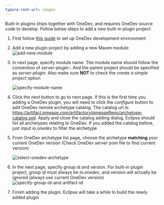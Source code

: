 ```yaml
---
typora-root-url: images
---
```


Built-in plugins ships together with OneDev, and requires OneDev source code to develop. Follow below steps to add a new built-in plugin project:

1. First follow [this guide](Set-Up-Development-Environment) to set up OneDev development environment

2. Add a new plugin project by adding a new Maven module:  
   ![add-new-module](/add-new-module.png)
   
   
   
3. In next page, specify module name. The module name should follow the convention of _server-plugin-<plugin name>_. And the parent project should be specified as _server-plugin_. Also make sure **NOT** to check the _create a simple project_ option

    ![specify-module-name](/specify-module-name.png)

    

4. Click the next button to go to next page. If this is the first time you adding a OneDev plugin, you will need to click the _configure_ button to add OneDev remote archetype catalog. The catalog url is: 
   https://artifact.pmease.com/artifactory/pmeaseRepo/archetype-catalog.xml. Apply and close the catalog adding dialog, Eclipse should list all archetypes relating to OneDev. If you added the catalog before, just input _io.onedev_ to filter the archetype

5. From OneDev archetype list page, choose the archetype **matching** your current OneDev version (Check OneDev server pom file to find current version)

   ![select-onedev-archetype](/select-onedev-archetype.png)

   

6. In the next page, specify group id and version. For built-in plugin project, group id must always be _io.onedev_, and version will actually be ignored (always use current OneDev version) ![specify-group-id-and-artifact-id](/specify-group-id-and-artifact-id.png)

    

7. Finish adding the plugin. Eclipse will take a while to build the newly added plugin